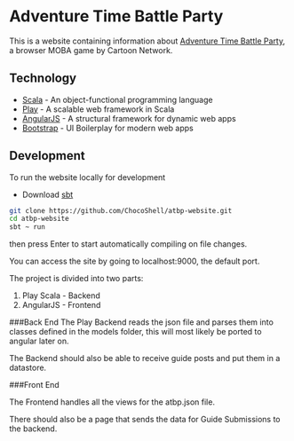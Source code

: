 Adventure Time Battle Party
=========

This is a website containing information about [Adventure Time Battle Party], a browser MOBA game by Cartoon Network.

Technology
--------
* [Scala] - An object-functional programming language
* [Play] - A scalable web framework in Scala
* [AngularJS] - A structural framework for dynamic web apps
* [Bootstrap] - UI Boilerplay for modern web apps


Development
----
To run the website locally for development
* Download [sbt]

```sh
git clone https://github.com/ChocoShell/atbp-website.git
cd atbp-website
sbt ~ run
```
then press Enter to start automatically compiling on file changes.

You can access the site by going to localhost:9000, the default port.


The project is divided into two parts:
1. Play Scala - Backend
2. AngularJS - Frontend

###Back End
The Play Backend reads the json file and parses them into classes defined in the models folder, this will most likely be ported to angular later on.

The Backend should also be able to receive guide posts and put them in a datastore.

###Front End

The Frontend handles all the views for the atbp.json file.

There should also be a page that sends the data for Guide Submissions to the backend.

[Adventure Time Battle Party]:http://www.cartoonnetwork.com/games/adventuretime/adventure-time-battle-party/
[sbt]:http://www.scala-sbt.org/
[Scala]:http://www.scala-lang.org/
[Play]:https://www.playframework.com/
[AngularJS]:https://angularjs.org/
[Bootstrap]:http://twitter.github.com/bootstrap/
